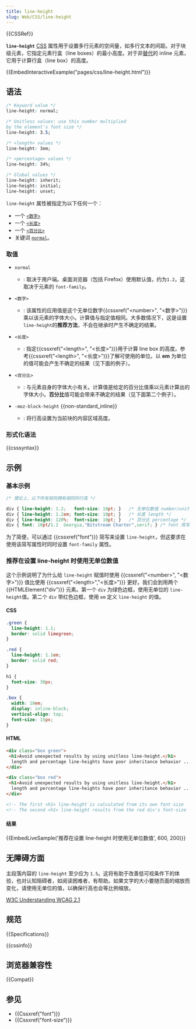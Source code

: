 ```yaml
---
title: line-height
slug: Web/CSS/line-height
---
```


{{CSSRef}}

**`line-height`** [CSS](/zh-CN/docs/Web/CSS) 属性用于设置多行元素的空间量，如多行文本的间距。对于块级元素，它指定元素行盒（line boxes）的最小高度。对于非[替代](/zh-CN/docs/Web/CSS/Replaced_element)的 inline 元素，它用于计算行盒（line box）的高度。

{{EmbedInteractiveExample("pages/css/line-height.html")}}

## 语法

```css
/* Keyword value */
line-height: normal;

/* Unitless values: use this number multiplied
by the element's font size */
line-height: 3.5;

/* <length> values */
line-height: 3em;

/* <percentage> values */
line-height: 34%;

/* Global values */
line-height: inherit;
line-height: initial;
line-height: unset;
```

`line-height` 属性被指定为以下任何一个：

- 一个 [`<数字>`](#<数字>)
- 一个 [`<长度>`](#<长度>)
- 一个 [`<百分比>`](#<百分比>)
- 关键词 [`normal`](#normal)。

### 取值

- `normal`

  - : 取决于用户端。桌面浏览器（包括 Firefox）使用默认值，约为`1.2`，这取决于元素的 `font-family`。

- `<数字>`
  - : 该属性的应用值是这个无单位数字{{cssxref("&lt;number&gt;", "&lt;数字&gt;")}}乘以该元素的字体大小。计算值与指定值相同。大多数情况下，这是设置`line-height`的**推荐方法**，不会在继承时产生不确定的结果。
- `<长度>`
  - : 指定{{cssxref("&lt;length&gt;", "&lt;长度&gt;")}}用于计算 line box 的高度。参考{{cssxref("&lt;length&gt;", "&lt;长度&gt;")}}了解可使用的单位。以 **em** 为单位的值可能会产生不确定的结果（见下面的例子）。
- `<百分比>`
  - : 与元素自身的字体大小有关。计算值是给定的百分比值乘以元素计算出的字体大小。**百分比**值可能会带来不确定的结果（见下面第二个例子）。
- `-moz-block-height` {{non-standard_inline}}
  - : 将行高设置为当前块的内容区域高度。

### 形式化语法

{{csssyntax}}

## 示例

### 基本示例

```css
/* 理论上，以下所有规则拥有相同的行高 */

div { line-height: 1.2;   font-size: 10pt; }   /* 无单位数值 number/unitless */
div { line-height: 1.2em; font-size: 10pt; }   /* 长度 length */
div { line-height: 120%;  font-size: 10pt; }   /* 百分比 percentage */
div { font: 10pt/1.2  Georgia,"Bitstream Charter",serif; } /* font 简写属性 font shorthand */
```

为了简便，可以通过 {{cssxref("font")}} 简写来设置 `line-height`，但这要求在使用该简写属性时同时设置 `font-family` 属性。

### 推荐在设置 line-height 时使用无单位数值

这个示例说明了为什么给 `line-height` 赋值时使用 {{cssxref("&lt;number&gt;", "&lt;数字&gt;")}} 值比使用 {{cssxref("&lt;length&gt;","&lt;长度&gt;")}} 更好。我们会到用两个 {{HTMLElement("div")}} 元素。第一个 `div` 为绿色边框，使用无单位的 `line-height`值。第二个 `div` 带红色边框，使用 `em` 定义 `line-height` 的值。

#### CSS

```css
.green {
  line-height: 1.1;
  border: solid limegreen;
}

.red {
  line-height: 1.1em;
  border: solid red;
}

h1 {
  font-size: 30px;
}

.box {
  width: 18em;
  display: inline-block;
  vertical-align: top;
  font-size: 15px;
}
```

#### HTML

```html
<div class="box green">
 <h1>Avoid unexpected results by using unitless line-height.</h1>
  length and percentage line-heights have poor inheritance behavior ...
</div>

<div class="box red">
 <h1>Avoid unexpected results by using unitless line-height.</h1>
  length and percentage line-heights have poor inheritance behavior ...
</div>

<!-- The first <h1> line-height is calculated from its own font-size   (30px × 1.1) = 33px  -->
<!-- The second <h1> line-height results from the red div's font-size  (15px × 1.1) = 16.5px,  probably not what you want -->
```

#### 结果

{{EmbedLiveSample('推荐在设置 line-height 时使用无单位数值', 600, 200)}}

## 无障碍方面

主段落内容的 `line-height` 至少应为 `1.5`。这将有助于改善低可视条件下的体验，也对认知阻碍者，如阅读困难者，有帮助。如果文字的大小要随页面的缩放而变化，请使用无单位的值，以确保行高也会等比例缩放。

[W3C Understanding WCAG 2.1](https://www.w3.org/TR/WCAG21/#visual-presentation)

## 规范

{{Specifications}}

{{cssinfo}}

## 浏览器兼容性

{{Compat}}

## 参见

- {{Cssxref("font")}}
- {{Cssxref("font-size")}}
